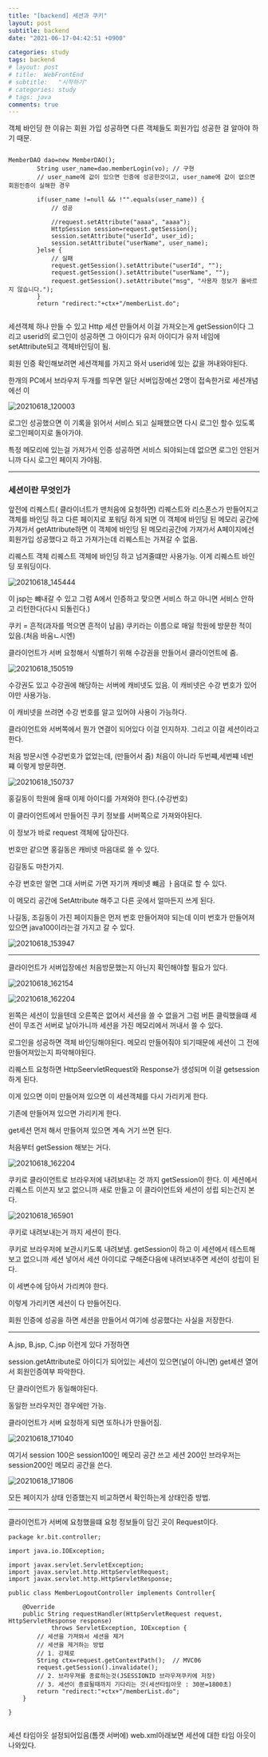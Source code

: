 ```yaml
---
title: "[backend] 세션과 쿠키"
layout: post
subtitle: backend
date: "2021-06-17-04:42:51 +0900"

categories: study
tags: backend
# layout: post
# title:  WebFrontEnd
# subtitle:   "시작하기"
# categories: study
# tags: java
comments: true
---
```



객체 바인딩 한 이유는 회원 가입 성공하면 다른 객체들도 회원가입 성공한 걸 알아야 하기 때문.

```

MemberDAO dao=new MemberDAO();
		String user_name=dao.memberLogin(vo); // 구현
		// user_name에 값이 있으면 인증에 성공한것이고, user_name에 값이 없으면 회원인증이 실해한 경우

		if(user_name !=null && !"".equals(user_name)) {
			// 성공

			//request.setAttribute("aaaa", "aaaa");
			HttpSession session=request.getSession();			
			session.setAttribute("userId", user_id);
			session.setAttribute("userName", user_name);			
		}else {
			// 실패
			request.getSession().setAttribute("userId", "");
			request.getSession().setAttribute("userName", "");
			request.getSession().setAttribute("msg", "사용자 정보가 올바르지 않습니다.");		
		}		
		return "redirect:"+ctx+"/memberList.do";


```

세션객체 하나 만들 수 있고 Http 세션 만들어서 이걸 가져오는게 getSession이다 그리고 userid의 로그인이 성공하면 그 아이디가 유저 아이디가 유저 네임에  setAttribute되고 객체바인딩이 됨.

회원 인증 확인해보려면 세션객체를 가지고 와서 userid에 있는 값을 꺼내와야된다.


한개의 PC에서 브라우저 두개를 띄우면 일단 서버입장에선 2명이 접속한거로 세션개념에선 이

![20210618_120003](/assets/20210618_120003.png)

로그인 성공했으면 이 기록을 읽어서 서비스 되고 실패했으면 다시 로그인 할수 있도록 로그인페이지로 돌아가야.

특정 메모리에 있는걸 가져가서 인증 성공하면 서비스 되야되는데 없으면 로그인 안된거니까 다시 로그인 페이지 가야됨.


 -----------

### 세션이란 무엇인가


앞전에 리퀘스트( 클라이너트가 맨처음에 요청하면) 리퀘스트와 리스폰스가 만들어지고 객체를 바인딩 하고 다른 페이지로 포워딩 하게 되면 이 객체에 바인딩 된 메모리 공간에 가져가서 getAttribute하면 이 객체에 바인딩 된 메모리공간에 가져가서 A페이지에선 회원가입 성공했다고 하고 가져가는데 리퀘스트는 가져갈 수 없음.

리퀘스트 객체 리퀘스트 객체에 바인딩 하고 넘겨줄떄만 사용가능. 이게 리퀘스트 바인딩 포워딩이다.

![20210618_145444](/assets/20210618_145444.png)

이 jsp는 뺴내갈 수 있고 그럼 A에서 인증하고 맞으면 서비스 하고 아니면 서비스 안하고 리턴한다(다시 되돌린다.)


쿠키 = 흔적(과자를 먹으면 흔적이 남음)
쿠키라는 이름으로 매일 학원에 방문한 적이 있음.(처음 바움ㄴ시엔)

클라이언트가 서버 요청해서 식별하기 위해 수강권을 만들어서 클라이언트에 줌.

![20210618_150519](/assets/20210618_150519.png)

수강권도 있고 수강권에 해당하는 서버에 캐비넷도 있음.
이 캐비넷은 수강 번호가 있어야만 사용가능.

이 캐비넷을 쓰려면 수강 번호를 알고 있어야 사용이 가능하다.


클라이언트와 서버쪽에서 뭔가 연결이 되어있다 이걸 인지하자. 그리고 이걸 세션이라고 한다.

처음 방문시엔 수강번호가 없었는데, (만들어서 줌)
처음이 아니라 두번쨰,세번쨰 네번쨰 이렇게 방문하면.




![20210618_150737](/assets/20210618_150737.png)


홍길동이 학원에 올때 이제 아이디를 가져와야 한다.(수강번호)

이 클라이언트에서 만들어진 쿠키 정보를 서버쪽으로 가져와야된다.

이 정보가 바로 request 객체에 담아진다.


번호만 같으면 홍길동은 캐비넷 마음대로 쓸 수 있다.

김길동도 마찬가지.

수강 번호만 알면 그대 서버로 가면 자기꺼 캐비넷 뺴곰 ㅏ음대로 할 수 있다.

이 메모리 공간에 SetAttribute 해주고 다른 곳에서 얼마든지 쓰게 된다.

나길동, 조길동이 가진 페이지들은 먼저 번호 만들어져야 되는데 이미 번호가 만들어져 있으면 java100이라는걸 가지고 갈 수 있다.

![20210618_153947](/assets/20210618_153947.png)



-----



클라이언트가 서버입장에선 처음방문했는지 아닌지 확인해야할 필요가 있다.

![20210618_162154](/assets/20210618_162154.png)


![20210618_162204](/assets/20210618_162204.png)

왼쪽은 세션이 있을텐데 오른쪽은 없어서 세션을 쓸 수 없을거
그럼 버튼 클릭했을떄 세션이 무조건 서버로 날아가니까 세션을 가진 메모리에서 꺼내서 쓸 수 있다.

로그인을 성공하면 객체 바인딩해야된다. 메모리 만들어줘야 되기때문에 세션이 그 전에 만들어져있는지 파악해야된다.


리퀘스트 요청하면 HttpSeervletRequest와 Response가 생성되며 이걸 getsession 하게 된다.

이게 있으면 이미 만들어져 있으면 이 세션객체를 다시 가리키게 한다.

기존에 만들어져 있으면 가리키게 한다.

get세션 먼저 해서 만들어져 있으면 계속 거기 쓰면 된다.

처음부터 getSession 해보는 거다.


![20210618_162204](/assets/20210618_162204_4x841ky9j.png)

쿠키로  클라이언트로 브라우저에 내려보내는 것 까지 getSession이 한다. 이 세션에서 리퀘스트 이쓴지 보고 없으니까 새로 만들고 이 클라이언트와 세션이 성립 되는건지 본다.


![20210618_165901](/assets/20210618_165901.png)


쿠키로 내려보내는거 까지 세션이 한다.

쿠키로 브라우저에 보관시키도록 내려보냄.
getSession이 하고 이 세션에서 테스트해보고 없으니까 세션 넣어서 세션 아이디로 구해준다음에 내려보내주면 세션이 성립이 된다.

이 세변수에 담아서 가리켜야 한다.

이렇게 가리키면 세션이 다 만들어진다.


회원 인증에 성공을 하면 세션을 만들어서 여기에 성공했다는 사실을 저장한다.

-----

A.jsp, B.jsp, C.jsp 이런게 있다 가정하면

session.getAttribute로 아이디가 되어있는 세션이
있으면(널이 아니면)
get세션 열어서 회원인증여부 파악한다.

단 클라이언트가 동일해야된다.

동일한 브라우저인 경우에만 가능.

클라이언트가 서버 요청하게 되면 또하나가 만들어짐.


![20210618_171040](/assets/20210618_171040.png)

여기서 session 100은 session100인 메모리 공간 쓰고
세션 200인 브라우저는 session200인 메모리 공간을 쓴다.

![20210618_171806](/assets/20210618_171806.png)


모든 페이지가 상태 인증했는지 비교하면서 확인하는게 상태인증 방법.

---


클라이언트가 서버에 요청했을떄 요청 정보들이 담긴 곳이 Request이다.


```
package kr.bit.controller;

import java.io.IOException;

import javax.servlet.ServletException;
import javax.servlet.http.HttpServletRequest;
import javax.servlet.http.HttpServletResponse;

public class MemberLogoutController implements Controller{

	@Override
	public String requestHandler(HttpServletRequest request, HttpServletResponse response)
			throws ServletException, IOException {
		// 세션을 가져와서 세션을 제거
		// 세션을 제거하는 방법
		// 1. 강제로
		String ctx=request.getContextPath();  // MVC06
		request.getSession().invalidate();
		// 2. 브라우져를 종료하는것(JSESSIONID 브라우져쿠키에 저장)
		// 3. 세션이 종료될때까지 기다리는 것(세션타임아웃 : 30분=1800초)
		return "redirect:"+ctx+"/memberList.do";
	}

}


```

세션 타임아웃 설정되어있음(톰캣 서버에)
web.xml아래보면 세션에 대한 타임 아웃이 나와있다.
